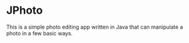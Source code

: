JPhoto
======

This is a simple photo editing app written in Java that can manipulate a photo in a few basic ways.

